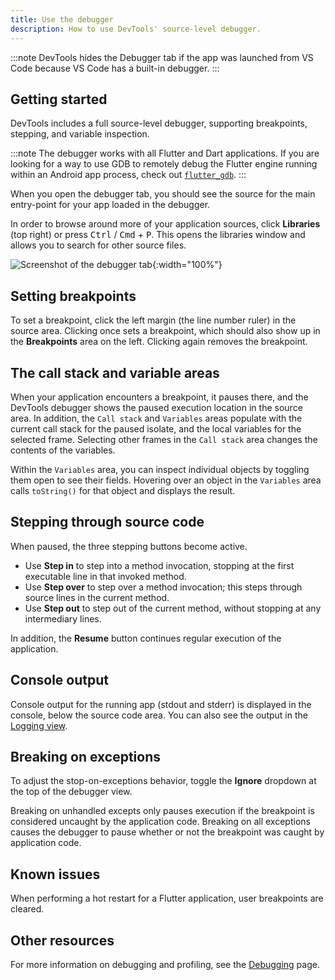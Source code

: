 ```yaml
---
title: Use the debugger
description: How to use DevTools' source-level debugger.
---
```


:::note
DevTools hides the Debugger tab if the app was launched
from VS Code because VS Code has a built-in debugger.
:::

## Getting started

DevTools includes a full source-level debugger,
supporting breakpoints, stepping, and variable inspection.

:::note
The debugger works with all Flutter and Dart applications.
If you are looking for a way to use GDB to remotely debug the
Flutter engine running within an Android app process,
check out [`flutter_gdb`][].
:::

[`flutter_gdb`]: {{site.repo.flutter}}/blob/main/engine/src/flutter/sky/tools/flutter_gdb

When you open the debugger tab, you should see the source for the main
entry-point for your app loaded in the debugger.

In order to browse around more of your application sources, click **Libraries**
(top right) or press <kbd>Ctrl</kbd> / <kbd>Cmd</kbd> + <kbd>P</kbd>.
This opens the libraries window and allows you
to search for other source files.

![Screenshot of the debugger tab](/assets/images/docs/tools/devtools/debugger_screenshot.png){:width="100%"}

## Setting breakpoints

To set a breakpoint, click the left margin (the line number ruler)
in the source area. Clicking once sets a breakpoint, which should
also show up in the **Breakpoints** area on the left. Clicking
again removes the breakpoint.

## The call stack and variable areas

When your application encounters a breakpoint, it pauses there,
and the DevTools debugger shows the paused execution location
in the source area. In addition, the `Call stack` and `Variables`
areas populate with the current call stack for the paused isolate,
and the local variables for the selected frame. Selecting other
frames in the `Call stack` area changes the contents of the variables.

Within the `Variables` area, you can inspect individual objects by
toggling them open to see their fields. Hovering over an object
in the `Variables` area calls `toString()` for that object and
displays the result.

## Stepping through source code

When paused, the three stepping buttons become active.

* Use **Step in** to step into a method invocation, stopping at
  the first executable line in that invoked method.
* Use **Step over** to step over a method invocation;
  this steps through source lines in the current method.
* Use **Step out** to step out of the current method,
  without stopping at any intermediary lines.

In addition, the **Resume** button continues regular
execution of the application.

## Console output

Console output for the running app (stdout and stderr) is
displayed in the console, below the source code area.
You can also see the output in the [Logging view][].

## Breaking on exceptions

To adjust the stop-on-exceptions behavior, toggle the
**Ignore** dropdown at the top of the debugger view.

Breaking on unhandled excepts only pauses execution if the
breakpoint is considered uncaught by the application code.
Breaking on all exceptions causes the debugger to pause
whether or not the breakpoint was caught by application code.

## Known issues

When performing a hot restart for a Flutter application,
user breakpoints are cleared.

[Logging view]: /tools/devtools/logging

## Other resources

For more information on debugging and profiling, see the
[Debugging][] page.

[Debugging]: /testing/debugging
